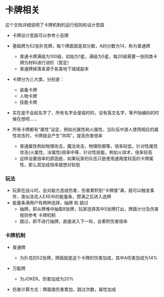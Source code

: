 # 卡牌相关
这个文档详细说明了卡牌机制的运行规则和设计思路

- 卡牌设计思路可以参考小丑牌

- 基础牌为52张扑克牌，每个牌面就是其分数，A的分数为14，称为普通牌
    - 普通卡牌满级为100级，初始为1星，满级为5星，每20级需要一张同类卡牌为材料进行进阶（暂定）
    - 普通牌掉落来源于各类地下城或副本


- 卡牌分为三大类，分别是：
    - 装备卡牌
    - 人物卡牌
    - 技能卡牌


- 实在是不会起名字了，所有名字全是临时的，没有英文名字，等开始编码的时候在想吧……
- 所有卡牌都有“属性”设定，例如光属性和火属性，当队伍中游人使用相应的属性攻击时，卡牌就会产生“共鸣”，提高伤害倍率
    - 普通属性例如物理攻击，魔法攻击，物理防御等，倍率较低，针对性属性攻击(火属性，冰属性)倍率中等，针对性技能，例如火球术，倍率较高
    - 这样设置倍率的原因是，如果玩家的队伍只是使用通用度较高的卡牌属性，那么其加成倍率就想对较低


### 玩法
- 玩家在战斗时，会对敌方造成伤害，伤害累积到“卡牌值”满，就可以触发事件，类似洛克人EXE中的能量条，攒满之后进入选牌
- 能量条满用户有两种选择，抽牌 和 跳过
    - 抽牌，即从牌堆中抽取8张牌，玩家选择其中5张牌打出，牌面计分及伤害规则参考 卡牌机制
    - 跳过，即不进行抽牌，直接进入下一轮，会累积伤害倍率

### 卡牌机制
- 普通牌
    - 为扑克的52张牌，牌面就是这个卡牌的伤害加成，其中A伤害加成为14%
- 万能牌
    - 为JOKER，伤害加成为20%

- 伤害计算方式：牌面值伤害累加，跳过次数，属性加成